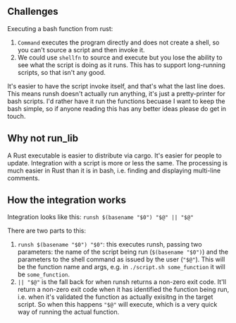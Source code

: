 ## Challenges

Executing a bash function from rust:
1. `Command` executes the program directly and does not create a shell, so you can't source a script and then invoke it.
2. We could use `shellfn` to source and execute but you lose the ability to see what the script is doing as it runs. This has to support long-running scripts, so that isn't any good.

It's easier to have the script invoke itself, and that's what the last line does. This means runsh doesn't actually run anything, it's just a pretty-printer for bash scripts. I'd rather have it run the functions becuase I want to keep the bash simple, so if anyone reading this has any better ideas please do get in touch.

## Why not run_lib

A Rust executable is easier to distribute via cargo. It's easier for people to update. Integration with a script is more or less the same. The processing is much easier in Rust than it is in bash, i.e. finding and displaying multi-line comments. 

## How the integration works
Integration looks like this:
```runsh $(basename "$0") "$@" || "$@"```

There are two parts to this:
1. `runsh $(basename "$0") "$0"`: this executes runsh, passing two parameters: the name of the script being run (`$(basename "$0")`) and the parameters to the shell command as issued by the user (`"$@"`). This will be the function name and args, e.g. in `./script.sh some_function` it will be `some_function`.
2. `|| "$@"` is the fall back for when runsh returns a non-zero exit code. It'll return a non-zero exit code when it has identified the function being run, i.e. when it's validated the function as actually exisitng in the target script. So when this happens `"$@"` will execute, which is a very quick way of running the actual function.